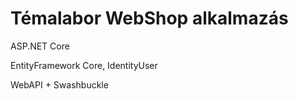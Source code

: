 # Témalabor WebShop alkalmazás

ASP.NET Core

EntityFramework Core, IdentityUser

WebAPI + Swashbuckle
